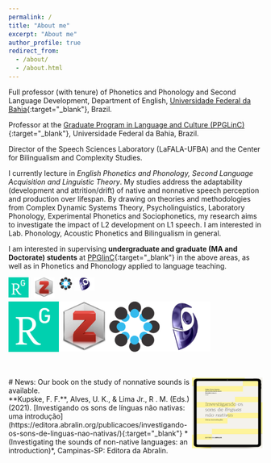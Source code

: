 ```yaml
---
permalink: /
title: "About me"
excerpt: "About me"
author_profile: true
redirect_from: 
  - /about/
  - /about.html
---
```


Full professor (with tenure) of Phonetics and Phonology and Second Language Development, Department of English, [Universidade Federal da Bahia](https://www.ufba.br){:target="_blank"}, Brazil.

Professor at the [Graduate Program in Language and Culture (PPGLinC)](http://www.ppglinc.ufba.br/){:target="_blank"}, Universidade Federal da Bahia, Brazil.

Director of the Speech Sciences Laboratory (LaFALA-UFBA) and the Center for Bilingualism and Complexity Studies.

I currently lecture in *English Phonetics and Phonology, Second Language Acquisition and Linguistic Theory*. My studies address the adaptability (development and attrition/drift) of native and nonnative speech perception and production over lifespan. By drawing on theories and methodologies from Complex Dynamic Systems Theory, Psycholinguistics, Laboratory Phonology, Experimental Phonetics and Sociophonetics, my research aims to investigate the impact of L2 development on L1 speech. I am interested in Lab. Phonology, Acoustic Phonetics and Bilingualism in general. 

I am interested in supervising **undergraduate and graduate (MA and Doctorate) students** at [PPGlinC](http://www.ppglinc.ufba.br/){:target="_blank"} in the above areas, as well as in Phonetics and Phonology applied to language teaching. 


<a href="https://www.researchgate.net/profile/Felipe-Kupske" target="_blank"><img src="/images/rg.png" style="float: left; width: 8%; margin-right: 2%; margin-bottom: 0.5em;"></a><a href="https://www.zotero.org/kupske" target="_blank"><img src="/images/zotero.png" style="float: left; width: 8%; margin-right: 2%; margin-bottom: 0.5em;"></a><a href="	osf.io/rabw7" target="_blank"><img src="/images/osf.png" style="float: left; width: 5%; margin-right: 1%; margin-bottom: 0.5em;"></a><a href="http://lattes.cnpq.br/5896539533884923" target="_blank"><img src="/images/lattes-azul-2.png" style="float: left; width: 8%; margin-right: 2%; margin-bottom: 0.5em"></a>


<br />
<br />

<a href="https://www.researchgate.net/profile/Felipe-Kupske" target="_blank"><img src="/images/rg.png" width="100" height="100"></a><a href="https://www.zotero.org/kupske" target="_blank"><img src="/images/zotero.png" width="100" height="100"></a><a href="	osf.io/rabw7" target="_blank"><img src="/images/osf.png" width="100" height="100"></a><a href="http://lattes.cnpq.br/5896539533884923" target="_blank"><img src="/images/lattes-azul-2.png" width="100" height="100"></a>

<br />
<br />
# News:

<img align="right" src="/images/livro2021.png" width="140" height="140" alt="Kupske et al. (2021)">
Our book on the study of nonnative sounds is available. 
<br />
**Kupske, F. F.**, Alves, U. K., & Lima Jr., R . M. (Eds.) (2021). [Investigando os sons de línguas não nativas: uma introdução](https://editora.abralin.org/publicacoes/investigando-os-sons-de-linguas-nao-nativas/){:target="_blank"} *(Investigating the sounds of non-native languages: an introduction)*, Campinas-SP: Editora da Abralin.
<br clear="right"/>


